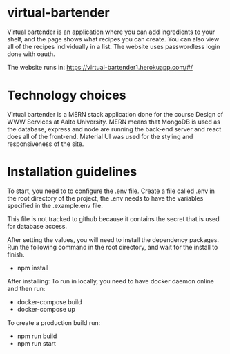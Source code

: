 # virtual-bartender

Virtual bartender is an application where you can add ingredients to your shelf, and the page shows what recipes you can create. You can also view all of the recipes individually in a list. The website uses passwordless login done with oauth.

The website runs in: https://virtual-bartender1.herokuapp.com/#/

# Technology choices

Virtual bartender is a MERN stack application done for the course Design of WWW Services at Aalto University.
MERN means that MongoDB is used as the database, express and node are running the back-end server and react does all of the front-end. Material UI was used for the styling and responsiveness of the site.

# Installation guidelines

To start, you need to to configure the .env file. Create a file called .env in the root directory of the project, the .env needs to have the variables specified in the .example.env file.

This file is not tracked to github because it contains the secret that is used for database access.

After setting the values, you will need to install the dependency packages. Run the following command in the root directory, and wait for the install to finish.

- npm install

After installing:
To run in locally, you need to have docker daemon online and then run:

- docker-compose build
- docker-compose up

To create a production build run:

- npm run build
- npm run start
